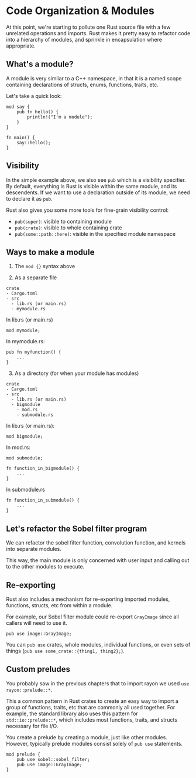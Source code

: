 # Code Organization & Modules
At this point, we're starting to pollute one Rust source file with a few unrelated operations and imports. Rust makes it pretty easy to refactor code into a hierarchy of modules, and sprinkle in encapsulation where appropriate.

## What's a module?
A module is very simliar to a C++ namespace, in that it is a named scope containing declarations of structs, enums, functions, traits, etc.

Let's take a quick look:

```rust,editable
mod say {
    pub fn hello() {
        println!("I'm a module");
    }
}

fn main() {
    say::hello();
}
```

## Visibility

In the simple example above, we also see `pub` which is a visibility specifier. By default, everything is Rust is visible within the same module, and its descendents. If we want to use a declaration outside of its module, we need to declare it as `pub`.

Rust also gives you some more tools for fine-grain visibility control:

- `pub(super)`: visible to containing module
- `pub(crate)`: visible to whole containing crate
- `pub(some::path::here)`: visible in the specified module namespace

## Ways to make a module
1. The `mod {}` syntax above

2. As a separate file

```ignore
crate
- Cargo.toml
- src
  - lib.rs (or main.rs)
  - mymodule.rs
```

In lib.rs (or main.rs)
```rust,ignore
mod mymodule;
```

In mymodule.rs:
```rust,ignore
pub fn myfunction() {
    ...
}
```

3. As a directory (for when your module has modules)

```ignore
crate
- Cargo.toml
- src
  - lib.rs (or main.rs)
  - bigmodule
    - mod.rs
    - submodule.rs
```

In lib.rs (or main.rs):
```rust,ignore
mod bigmodule;
```

In mod.rs:
```rust,ignore
mod submodule;

fn function_in_bigmodule() {
    ...
}
```

In submodule.rs
```rust,ignore
fn function_in_submodule() {
    ...
}
```

## Let's refactor the Sobel filter program
We can refactor the sobel filter function, convolution function, and kernels into separate modules.

This way, the main module is only concerned with user input and calling out to the other modules to execute.

## Re-exporting
Rust also includes a mechanism for re-exporting imported modules, functions, structs, etc from within a module.

For example, our Sobel filter module could re-export `GrayImage` since all callers will need to use it.

```rust,ignore
pub use image::GrayImage;
```

You can `pub use` crates, whole modules, individual functions, or even sets of things (`pub use some_crate::{thing1, thing2};`).

## Custom preludes
You probably saw in the previous chapters that to import rayon we used `use rayon::prelude::*`.

This a common pattern in Rust crates to create an easy way to import a group of functions, traits, etc that are commonly all used together. For example, the standard library also uses this pattern for `std::io::prelude::*`, which includes most functions, traits, and structs necessary for file I/O.

You create a prelude by creating a module, just like other modules. However, typically prelude modules consist solely of `pub use` statements.

```rust,ignore
mod prelude {
    pub use sobel::sobel_filter;
    pub use image::GrayImage;
}
```